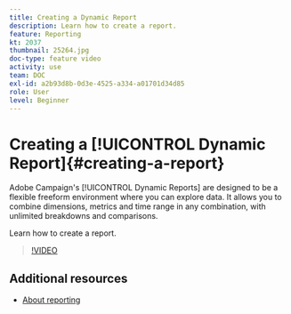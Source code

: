 ```yaml
---
title: Creating a Dynamic Report
description: Learn how to create a report.
feature: Reporting
kt: 2037
thumbnail: 25264.jpg
doc-type: feature video
activity: use
team: DOC
exl-id: a2b93d8b-0d3e-4525-a334-a01701d34d85
role: User
level: Beginner
---
```

# Creating a [!UICONTROL Dynamic Report]{#creating-a-report}

Adobe Campaign's [!UICONTROL Dynamic Reports] are designed to be a flexible freeform environment where you can explore data. It allows you to combine dimensions, metrics and time range in any combination, with unlimited breakdowns and comparisons.

Learn how to create a report.

>[!VIDEO](https://video.tv.adobe.com/v/25264/?quality=12)

## Additional resources

* [About reporting](https://docs.adobe.com/content/help/en/campaign-standard/using/reporting/about-reporting/about-dynamic-reports.html)
